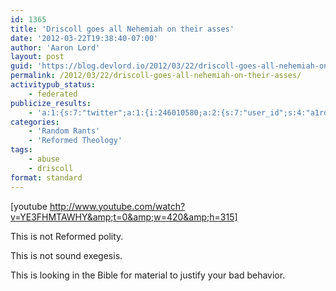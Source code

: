 ```yaml
---
id: 1365
title: 'Driscoll goes all Nehemiah on their asses'
date: '2012-03-22T19:38:40-07:00'
author: 'Aaron Lord'
layout: post
guid: 'https://blog.devlord.io/2012/03/22/driscoll-goes-all-nehemiah-on-their-asses/'
permalink: /2012/03/22/driscoll-goes-all-nehemiah-on-their-asses/
activitypub_status:
    - federated
publicize_results:
    - 'a:1:{s:7:"twitter";a:1:{i:246010580;a:2:{s:7:"user_id";s:4:"a1rd";s:7:"post_id";s:18:"183037020015308800";}}}'
categories:
    - 'Random Rants'
    - 'Reformed Theology'
tags:
    - abuse
    - driscoll
format: standard
---
```


[youtube http://www.youtube.com/watch?v=YE3FHMTAWHY&amp;t=0&amp;w=420&amp;h=315]

This is not Reformed polity.

This is not sound exegesis.

This is looking in the Bible for material to justify your bad behavior.